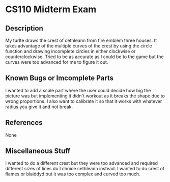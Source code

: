 # CS110 Midterm Exam

## Description
My turlte draws the crest of cethleann from fire emblem three houses. It takes advantage of the multiple curves of the crest by using the circle function and drawing incomplete circles in either clockwise or counterclockwise. Tried to be as accurate as I could be to the game but the curves were too advanced for me to figure it out. 
## Known Bugs or Imcomplete Parts
I wanted to add a scale part where the user could decide how big the picture was but implementing it didn't workout as it breaks the shape due to wrong proportions. I also want to calibrate it so that it works with whatever radius you give it and not break. 
## References 
None
## Miscellaneous Stuff
I wanted to do a different crest but they were too advanced and required different sizes of lines do I choice cethleann instead. I wanted to do crest of flames or blaiddyd but it was too complex and curved too much. 